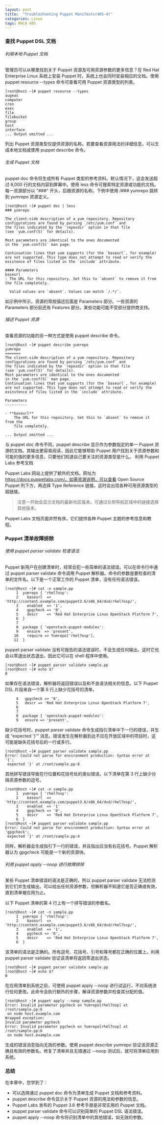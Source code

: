 ```yaml
---
layout: post
title:  "Troubleshooting Puppet Manifests(405-4)"
categories: Linux
tags: RHCA 405
---
```


### 查找 Puppet DSL 文档

###### 利用本地 Puppet 文档

管理员可以从哪里找到关于 Puppet 资源及可用资源参数的更多信息？在 Red Hat Enterprise Linux 系统上安装 Puppet 时，系统上也会同时安装相应的文档。使用 puppet resource --types 命令可查看可用 Puppet 资源类型的列表。

```
[root@host ~]# puppet resource --types
augeas
computer
cron
exec
file
filebucket
group
host
interface
... Output omitted ...
```

列出 Puppet 资源类型仅提供资源的名称。若要查看资源用法的详细信息，可以生成本地文档或使用 puppet describe 命令。

###### 生成 Puppet 文档

puppet doc 命令将生成所有 Puppet 类型的参考资料。默认情况下，这会发送超过 6,000 行的文档内容到屏幕中。使用 less 命令可搜索特定资源或功能的文档。每一资源部分以 "###" 开头，后跟资源的名称。下例中使用 /### yumrepo 跳转到 yumrepo 资源定义。

```
[root@host ~]# puppet doc | less
### yumrepo
 
The client-side description of a yum repository. Repository
configurations are found by parsing `/etc/yum.conf` and
the files indicated by the `reposdir` option in that file
(see `yum.conf(5)` for details).
 
Most parameters are identical to the ones documented
in the `yum.conf(5)` man page.
 
Continuation lines that yum supports (for the `baseurl`, for example)
are not supported. This type does not attempt to read or verify the
existence of files listed in the `include` attribute.
 
#### Parameters
baseurl
: The URL for this repository. Set this to `absent` to remove it from the file completely.
 
  Valid values are `absent`. Values can match `/.*/`.
```

如示例中所示，资源的常规描述后面是 Parameters 部分。一些资源的 Parameters 部分前还有 Features 部分。某些功能可能不受部分提供商支持。


###### 描述 Puppet 资源

查看资源的功能的另一种方式是使用 puppet describe 命令。

```
[root@host ~]# puppet describe yumrepo
yumrepo
=======
The client-side description of a yum repository. Repository
configurations are found by parsing `/etc/yum.conf` and
the files indicated by the `reposdir` option in that file
(see `yum.conf(5)` for details).
Most parameters are identical to the ones documented
in the `yum.conf(5)` man page.
Continuation lines that yum supports (for the `baseurl`, for example)
are not supported. This type does not attempt to read or verify the
exinstence of files listed in the `include` attribute.
 
Parameters
----------
 
- **baseurl**
    The URL for this repository. Set this to `absent` to remove it from the
    file completely.
 
... Output omitted ...
```

与 puppet doc 命令不同，puppet describe 显示作为参数指定的单一 Puppet 资源的文档。其输出更容易阅读，因此它能够帮助 Puppet 用户找到关于资源参数和可能的值的更多信息，只要他们知道自己要关注的资源类型是什么。
利用 Puppet Labs 参考文档

Puppet Labs 网站上提供了额外的文档，网址为 https://docs.puppetlabs.com/。如需资源说明，可以查看 Open Source Puppet 列下方，再选择 Type Reference 链接。这时会出现各种可用资源类型的超链接。

> 注意一开始会显示文档的最新社区版本。可通过左侧导航区域中的链接选择其他版本。

Puppet Labs 文档页面井然有序。它们提供各种 Puppet 主题的参考信息和教程。 


### Puppet 清单故障排除

###### 使用 puppet parser validate 检查语法

Puppet 新用户在创建清单时，经常会犯一些简单的语法错误。可以在命令行中通过 puppet parser validate 命令调用 Puppet 解析器。命令的参数是要检查的清单的文件名。以下是一个正常工作的 Puppet 清单，没有任何语法错误。

```
[root@host ~]# cat -n sample.pp
     1  yumrepo { 'rhel7osp':
     2    baseurl  => 'http://content.example.com/puppet3.6/x86_64/dvd/rhel7osp/',
     3    enabled  => '1',
     4    gpgcheck => '0',
     5    descr    => 'Red Hat Enterprise Linux OpenStack Platform 7',
     6  }
     7
     8  package { 'openstack-puppet-modules':
     9    ensure  => 'present',
    10    require => Yumrepo['rhel7osp'],
    11  }
```

puppet parser validate 没有可报告的语法错误时，不会生成任何输出。这时它也会以零退出状态退出，因此它可以在 shell 程序中使用。

```
[root@host ~]# puppet parser validate sample.pp
[root@host ~]# echo $?
0
```

如果存在语法错误，解析器将返回错误以及和不良语法相关的信息。以下 Puppet DSL 片段来自一个第 6 行上缺少花括号的清单。

```
     4   gpgcheck => '0',
     5   descr => 'Red Hat Enterprise Linux OpenStack Platform 7',
     6
     7
     8  package { 'openstack-puppet-modules':
     9   ensure => 'present',
```

缺少花括号时，puppet parser validate 命令生成指引清单中下一行的错误，并生成 “expected '}'” 消息。错误发生在解析器到达不应在开放区域中的项目时，这可能是缺失花括号后的一行或多行。

```
[root@host ~]# puppet parser validate sample.pp
Error: Could not parse for environment production: Syntax error at '{';
 expected '}' at /root/sample.pp:8
```

其他拼写错误导致在行位置和花括号处的类似错误。以下清单在第 3 行上缺少分隔资源参数的逗号。

```
[root@host ~]# cat -n sample.pp
     1  yumrepo { 'rhel7osp':
     2    baseurl  => 'http://content.example.com/puppet3.6/x86_64/dvd/rhel7osp/',
     3    enabled  => '1'
     4    gpgcheck => '0',
     5    descr    => 'Red Hat Enterprise Linux OpenStack Platform 7',
     6  }
[root@host ~]# puppet parser validate sample.pp
Error: Could not parse for environment production: Syntax error at 'gpgcheck';
 expected '}' at /root/sample.pp:4
```

同样，解析器会生成指引下一行的错误，并且指出应当有右花括号。Puppet 解析器认为 gpgcheck 可能是一个新的资源快。

###### 利用 puppet apply --noop 进行故障排除

某些 Puppet 清单错误的语法是正确的，所以 puppet parser validate 无法检测到它们并生成输出。可以给出任何资源参数，但解析器不知道它是否正确或有效，直到清单被应用为止。

以下 Puppet 清单的第 4 行上有一个拼写错误的参数名。

```
[root@host ~]# cat -n sample.pp
     1  yumrepo { 'rhel7osp':
     2    baseurl  => 'http://content.example.com/puppet3.6/x86_64/dvd/rhel7osp/',
     3    enabled  => '1',
     4    pgcheck => '0',
     5    descr    => 'Red Hat Enterprise Linux OpenStack Platform 7',
     6  }
```

该清单的语法是正确的。所有逗号、花括号、引号和等号都在正确的位置上。利用 puppet parser validate 验证该清单将返回零退出状态。

```
[root@host ~]# puppet parser validate sample.pp
[root@host ~]# echo $?
0
```

在应用清单到系统之前，可使用 puppet apply --noop 进行试运行，不对系统进行任何更改。此命令会执行额外的步骤，解译资源参数并检查其分配的值。

```
[root@host ~]# puppet apply --noop sample.pp
Error: Invalid parameter pgcheck on Yumrepo[rhel7osp] at /root/sample.pp:6
 on node host.example.com
Wrapped exception:
Invalid parameter pgcheck
Error: Invalid parameter pgcheck on Yumrepo[rhel7osp] at /root/sample.pp:6
 on node host.example.com
```

生成的错误消息指向无效的参数。使用 puppet describe yumrepo 验证该资源正确且有效的参数名。修复了清单并且无错通过 --noop 测试后，就可将清单应用到系统。 


### 总结

在本章中，您学到了：

*    可以选择通过 puppet doc 命令为清单生成 Puppet 文档和参考资料。
*    puppet describe 命令显示关于 Puppet 资源的用法和参数的信息。
*    Puppet Labs 发布的 Puppet 3.6 参考手册是非常实用的 Puppet 文档。
*    puppet parser validate 命令可以识别简单的 Puppet DSL 语法错误。
*    puppet apply --noop 命令将识别清单中的其他错误，如无效的参数。 
